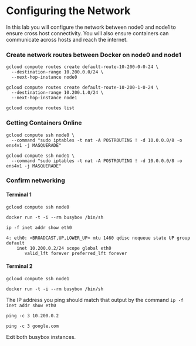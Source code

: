 # Configuring the Network

In this lab you will configure the network between node0 and node1 to ensure cross host connectivity. You will also ensure containers can communicate across hosts and reach the internet.

### Create network routes between Docker on node0 and node1

```
gcloud compute routes create default-route-10-200-0-0-24 \
  --destination-range 10.200.0.0/24 \
  --next-hop-instance node0
```
```
gcloud compute routes create default-route-10-200-1-0-24 \
  --destination-range 10.200.1.0/24 \
  --next-hop-instance node1
```

```
gcloud compute routes list
```

### Getting Containers Online

```
gcloud compute ssh node0 \
  --command "sudo iptables -t nat -A POSTROUTING ! -d 10.0.0.0/8 -o ens4v1 -j MASQUERADE"
```

```
gcloud compute ssh node1 \
  --command "sudo iptables -t nat -A POSTROUTING ! -d 10.0.0.0/8 -o ens4v1 -j MASQUERADE"
```

### Confirm networking

#### Terminal 1

```
gcloud compute ssh node0
```
```
docker run -t -i --rm busybox /bin/sh
```

```
ip -f inet addr show eth0
```

```
4: eth0: <BROADCAST,UP,LOWER_UP> mtu 1460 qdisc noqueue state UP group default 
    inet 10.200.0.2/24 scope global eth0
       valid_lft forever preferred_lft forever
```

#### Terminal 2

```
gcloud compute ssh node1
```

```
docker run -t -i --rm busybox /bin/sh
```

The IP address you ping should match that output by the command `ip -f inet addr show eth0`

```
ping -c 3 10.200.0.2
```

```
ping -c 3 google.com
```

Exit both busybox instances.
